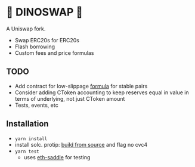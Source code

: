 # 🦕 DINOSWAP 🦕

A Uniswap fork.

* Swap ERC20s for ERC20s
* Flash borrowing
* Custom fees and price formulas

## TODO

* Add contract for low-slippage [formula](https://devpost.com/software/squink) for stable pairs
* Consider adding CToken accounting to keep reserves equal in value in terms of underlying, not just CToken amount
* Tests, events, etc

## Installation

* `yarn install` 
* install solc. protip: [build from source](https://solidity.readthedocs.io/en/latest/installing-solidity.html#building-from-source) and flag no cvc4
* `yarn test`
	* uses [eth-saddle](https://www.npmjs.com/package/eth-saddle) for testing
